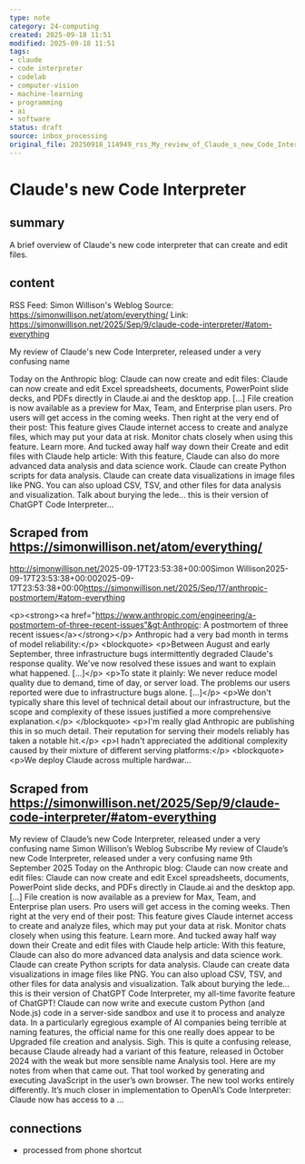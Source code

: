 ```yaml
---
type: note
category: 24-computing
created: 2025-09-18 11:51
modified: 2025-09-18 11:51
tags:
- claude
- code interpreter
- codelab
- computer-vision
- machine-learning
- programming
- ai
- software
status: draft
source: inbox_processing
original_file: 20250918_114949_rss_My_review_of_Claude_s_new_Code_Interpreter__releas.txt
---
```



# Claude's new Code Interpreter

## summary
A brief overview of Claude's new code interpreter that can create and edit files.

## content
RSS Feed: Simon Willison's Weblog
Source: https://simonwillison.net/atom/everything/
Link: https://simonwillison.net/2025/Sep/9/claude-code-interpreter/#atom-everything

My review of Claude's new Code Interpreter, released under a very confusing name

Today on the Anthropic blog: Claude can now create and edit files: Claude can now create and edit Excel spreadsheets, documents, PowerPoint slide decks, and PDFs directly in Claude.ai and the desktop app. [...] File creation is now available as a preview for Max, Team, and Enterprise plan users. Pro users will get access in the coming weeks. Then right at the very end of their post: This feature gives Claude internet access to create and analyze files, which may put your data at risk. Monitor chats closely when using this feature. Learn more. And tucked away half way down their Create and edit files with Claude help article: With this feature, Claude can also do more advanced data analysis and data science work. Claude can create Python scripts for data analysis. Claude can create data visualizations in image files like PNG. You can also upload CSV, TSV, and other files for data analysis and visualization. Talk about burying the lede... this is their version of ChatGPT Code Interpreter...

## Scraped from https://simonwillison.net/atom/everything/
<?xml version="1.0" encoding="utf-8"?>
<feed xml:lang="en-us" xmlns="http://www.w3.org/2005/Atom"><title>Simon Willison's Weblog</title><link href="http://simonwillison.net/" rel="alternate"/><link href="http://simonwillison.net/atom/everything/" rel="self"/><id>http://simonwillison.net/</id><updated>2025-09-17T23:53:38+00:00</updated><author><name>Simon Willison</name></author><entry><title>Anthropic: A postmortem of three recent issues</title><link href="https://simonwillison.net/2025/Sep/17/anthropic-postmortem/#atom-everything" rel="alternate"/><published>2025-09-17T23:53:38+00:00</published><updated>2025-09-17T23:53:38+00:00</updated><id>https://simonwillison.net/2025/Sep/17/anthropic-postmortem/#atom-everything</id><summary type="html">
    
&lt;p&gt;&lt;strong&gt;&lt;a href="https://www.anthropic.com/engineering/a-postmortem-of-three-recent-issues"&gt;Anthropic: A postmortem of three recent issues&lt;/a&gt;&lt;/strong&gt;&lt;/p&gt;
Anthropic had a very bad month in terms of model reliability:&lt;/p&gt;
&lt;blockquote&gt;
&lt;p&gt;Between August and early September, three infrastructure bugs intermittently degraded Claude's response quality. We've now resolved these issues and want to explain what happened. [...]&lt;/p&gt;
&lt;p&gt;To state it plainly: We never reduce model quality due to demand, time of day, or server load. The problems our users reported were due to infrastructure bugs alone. [...]&lt;/p&gt;
&lt;p&gt;We don't typically share this level of technical detail about our infrastructure, but the scope and complexity of these issues justified a more comprehensive explanation.&lt;/p&gt;
&lt;/blockquote&gt;
&lt;p&gt;I'm really glad Anthropic are publishing this in so much detail. Their reputation for serving their models reliably has taken a notable hit.&lt;/p&gt;
&lt;p&gt;I hadn't appreciated the additional complexity caused by their mixture of different serving platforms:&lt;/p&gt;
&lt;blockquote&gt;
&lt;p&gt;We deploy Claude across multiple hardwar...


## Scraped from https://simonwillison.net/2025/Sep/9/claude-code-interpreter/#atom-everything
My review of Claude’s new Code Interpreter, released under a very confusing name Simon Willison’s Weblog Subscribe My review of Claude’s new Code Interpreter, released under a very confusing name 9th September 2025 Today on the Anthropic blog: Claude can now create and edit files: Claude can now create and edit Excel spreadsheets, documents, PowerPoint slide decks, and PDFs directly in Claude.ai and the desktop app. [...] File creation is now available as a preview for Max, Team, and Enterprise plan users. Pro users will get access in the coming weeks. Then right at the very end of their post: This feature gives Claude internet access to create and analyze files, which may put your data at risk. Monitor chats closely when using this feature. Learn more. And tucked away half way down their Create and edit files with Claude help article: With this feature, Claude can also do more advanced data analysis and data science work. Claude can create Python scripts for data analysis. Claude can create data visualizations in image files like PNG. You can also upload CSV, TSV, and other files for data analysis and visualization. Talk about burying the lede... this is their version of ChatGPT Code Interpreter, my all-time favorite feature of ChatGPT! Claude can now write and execute custom Python (and Node.js) code in a server-side sandbox and use it to process and analyze data. In a particularly egregious example of AI companies being terrible at naming features, the official name for this one really does appear to be Upgraded file creation and analysis. Sigh. This is quite a confusing release, because Claude already had a variant of this feature, released in October 2024 with the weak but more sensible name Analysis tool. Here are my notes from when that came out. That tool worked by generating and executing JavaScript in the user’s own browser. The new tool works entirely differently. It’s much closer in implementation to OpenAI’s Code Interpreter: Claude now has access to a ...


## connections
- processed from phone shortcut
